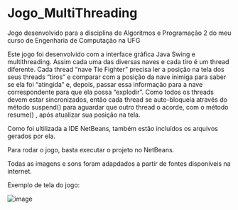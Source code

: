 # Jogo_MultiThreading
Jogo desenvolvido para a disciplina de Algoritmos e Programação 2 do meu curso de Engenharia de Computação na UFG

Este jogo foi desenvolvido com a interface gráfica Java Swing e multithreading. Assim cada uma das diversas naves e cada tiro é um thread diferente. Cada thread
“nave Tie Fighter” precisa ler a posição na tela dos seus threads “tiros” e comparar com a
posição da nave inimiga para saber se ela foi “atingida” e, depois, passar essa informação
para a nave correspondente para que ela possa “explodir”.
Como todos os threads devem estar sincronizados, então cada thread se auto-bloqueia
através do método suspend() para aguardar que outro thread o acorde, com o método
resume() , após atualizar sua posição na tela.

Como foi ultilizada a IDE NetBeans, também estão incluídos os arquivos gerados por ela.

Para rodar o jogo, basta executar o projeto no NetBeans.

Todas as imagens e sons foram adapdados a partir de fontes disponíveis na internet. 

Exemplo de tela do jogo:

![image](https://user-images.githubusercontent.com/95327592/144541209-2ea547e2-911a-4609-b27b-97e97d5f4a67.png)
